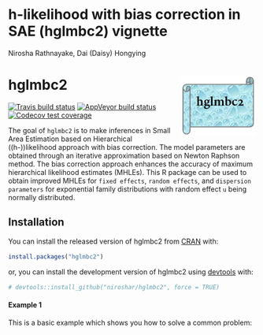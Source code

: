 h-likelihood with bias correction in SAE (hglmbc2) vignette
================
Nirosha Rathnayake, Dai (Daisy) Hongying

<!-- README.md is generated from README.Rmd. Please edit that file -->

# hglmbc2 <img src="man/figures/logohglmbc2.png" align="right" height="120" />

<!-- badges: start -->

[![Travis build
status](https://travis-ci.com/niroshar/hglmbc2.svg?branch=master)](https://travis-ci.com/niroshar/hglmbc2)
[![AppVeyor build
status](https://ci.appveyor.com/api/projects/status/github/niroshar/hglmbc2?branch=master&svg=true)](https://ci.appveyor.com/project/niroshar/hglmbc2)
[![Codecov test
coverage](https://codecov.io/gh/niroshar/hglmbc2/branch/master/graph/badge.svg)](https://codecov.io/gh/niroshar/hglmbc2?branch=master)
<!-- badges: end -->

The goal of `hglmbc2` is to make inferences in Small Area Estimation
based on Hierarchical (\(h-\))likelihood approach with bias correction.
The model parameters are obtained through an iterative approximation
based on Newton Raphson method. The bias correction approach enhances
the accuracy of maximum hierarchical likelihood estimates (MHLEs). This
R package can be used to obtain improved MHLEs for `fixed effects`,
`random effects`, and `dispersion parameters` for exponential family
distributions with random effect `u` being normally distributed.

## Installation

You can install the released version of hglmbc2 from
[CRAN](https://CRAN.R-project.org) with:

``` r
install.packages("hglmbc2")
```

or, you can install the development version of hglmbc2 using
[devtools](https://devtools.r-lib.org/) with:

``` r
# devtools::install_github("niroshar/hglmbc2", force = TRUE)
```

#### Example 1

This is a basic example which shows you how to solve a common problem:
